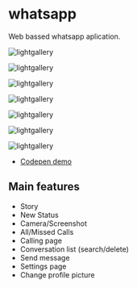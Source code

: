 # whatsapp
Web bassed whatsapp aplication.

![lightgallery](https://raw.githubusercontent.com/bRexhmati/whatsapp/master/imgs/status.png)

![lightgallery](https://raw.githubusercontent.com/bRexhmati/whatsapp/dev/imgs/story.png)

![lightgallery](https://raw.githubusercontent.com/bRexhmati/whatsapp/dev/imgs/Calls.png)

![lightgallery](https://raw.githubusercontent.com/bRexhmati/whatsapp/master/imgs/Inmessage.png)

![lightgallery](https://raw.githubusercontent.com/bRexhmati/whatsapp/master/imgs/Incall.png)

![lightgallery](https://raw.githubusercontent.com/bRexhmati/whatsapp/dev/imgs/Chats.png)

![lightgallery](https://raw.githubusercontent.com/bRexhmati/whatsapp/dev/imgs/Setting.png)


* [Codepen demo](https://codepen.io/brexhmati/full/RvGWJr)


## Main features

* Story 
* New Status
* Camera/Screenshot
* All/Missed Calls 
* Calling page
* Conversation list (search/delete)
* Send message
* Settings page
* Change profile picture
